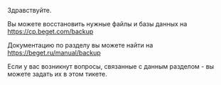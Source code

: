 Здравствуйте. 

Вы можете восстановить нужные файлы и базы данных на https://cp.beget.com/backup

Документацию по разделу вы можете найти на https://beget.ru/manual/backup

Если у вас возникнут вопросы, связанные с данным разделом - вы можете задать их в этом тикете.